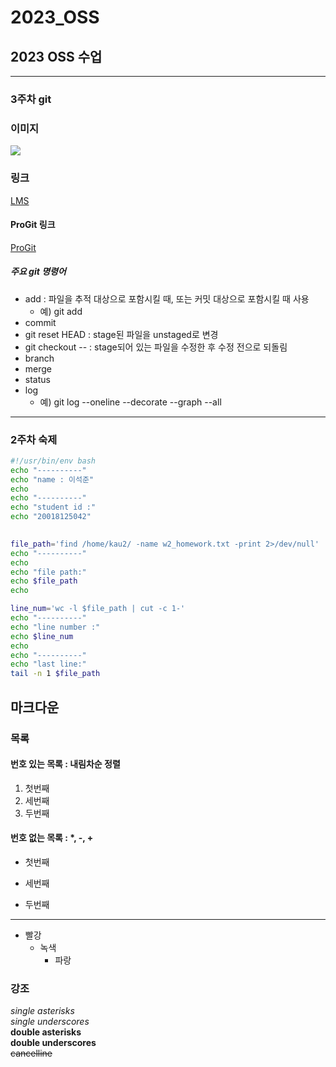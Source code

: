 # 2023_OSS
## 2023 OSS 수업 

-----
### 3주차 git

### 이미지
<img src="https://user-images.githubusercontent.com/112479040/227873545-0efc72d0-a951-4134-90d7-b02d9a4ae3c5.png"> 


### 링크   
[LMS](https://lms.kau.ac.kr "항공대학교 강의관리시스템")

#### ProGit 링크
[ProGit](https://git-scm.com/book/ko/v2 "git 문서, 한국어")


##### 주요 git 명령어
* add : 파일을 추적 대상으로 포함시킬 때, 또는 커밋 대상으로 포함시킬 때 사용
    * 예) git add <file name>
* commit
* git reset HEAD <file> : stage된 파일을 unstaged로 변경
* git checkout -- <file> : stage되어 있는 파일을 수정한 후 수정 전으로 되돌림 
* branch
* merge
* status
* log
    * 예) git log --oneline --decorate --graph --all

------
### 2주차 숙제

```bash
#!/usr/bin/env bash
echo "----------"
echo "name : 이석준"
echo
echo "----------"
echo "student id :"
echo "20018125042"
   

file_path='find /home/kau2/ -name w2_homework.txt -print 2>/dev/null'
echo "----------"
echo
echo "file path:"
echo $file_path
echo

line_num='wc -l $file_path | cut -c 1-'
echo "----------"
echo "line number :"
echo $line_num
echo
echo "----------"
echo "last line:"
tail -n 1 $file_path
```

## 마크다운
### 목록
#### 번호 있는 목록 : 내림차순 정렬
1. 첫번째
3. 세번째
2. 두번째

#### 번호 없는 목록 : *, -, +
* 첫번째
- 세번째
+ 두번째
-----
+ 빨강
  + 녹색
    + 파랑

### 강조
*single asterisks*    
_single underscores_    
**double asterisks**    
__double underscores__    
~~cancelline~~   
